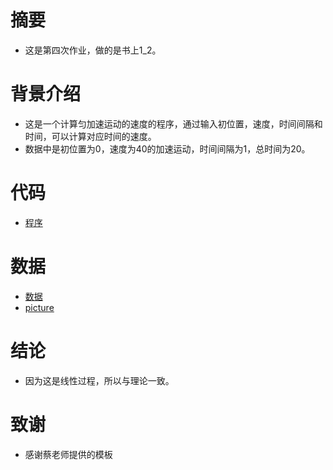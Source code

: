 # 摘要
 - 这是第四次作业，做的是书上1_2。

# 背景介绍
 - 这是一个计算匀加速运动的速度的程序，通过输入初位置，速度，时间间隔和时间，可以计算对应时间的速度。
 - 数据中是初位置为0，速度为40的加速运动，时间间隔为1，总时间为20。

# 代码
 - [程序](https://raw.githubusercontent.com/wangziyan0087/computationalphysics_N2013301510087/master/homework/4th/%E4%BB%A3%E7%A0%81)

# 数据
 - [数据](https://raw.githubusercontent.com/wangziyan0087/computationalphysics_N2013301510087/master/homework/4th/%E6%95%B0%E6%8D%AE)
 - [picture](https://raw.githubusercontent.com/wangziyan0087/computationalphysics_N2013301510087/master/1_2.png)

# 结论
 - 因为这是线性过程，所以与理论一致。

# 致谢
 - 感谢蔡老师提供的模板
